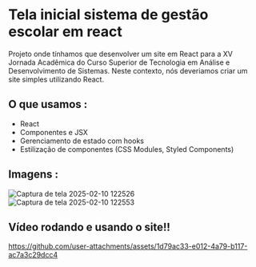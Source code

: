 # Tela inicial sistema de gestão escolar em react

Projeto onde tínhamos que desenvolver um site em React para a XV Jornada Acadêmica do Curso Superior de Tecnologia em Análise e
Desenvolvimento de Sistemas. Neste contexto, nós deveriamos criar um site simples utilizando React.

## O que usamos :
- React
- Componentes e JSX
- Gerenciamento de estado com hooks
- Estilização de componentes (CSS Modules, Styled Components)

## Imagens :

![Captura de tela 2025-02-10 122526](https://github.com/user-attachments/assets/3d6c7774-be5f-4725-9e2a-1ee3cbb7c2b9)
![Captura de tela 2025-02-10 122553](https://github.com/user-attachments/assets/777af35c-e6e0-44f9-90be-5e02d42bc893)

## Vídeo rodando e usando o site!! 

https://github.com/user-attachments/assets/1d79ac33-e012-4a79-b117-ac7a3c29dcc4


